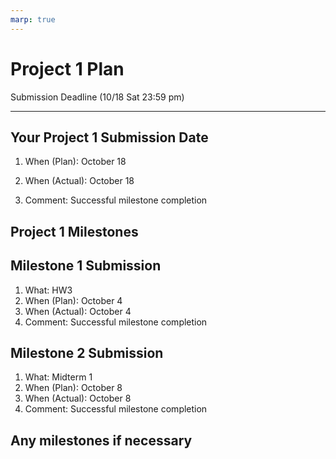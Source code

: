 ```yaml
---
marp: true
---
```


# Project 1 Plan

Submission Deadline (10/18 Sat 23:59 pm)

---

## Your Project 1 Submission Date

1. When (Plan): October 18
2. When (Actual): October 18

3. Comment: Successful milestone completion

## Project 1 Milestones

## Milestone 1 Submission

1. What: HW3
2. When (Plan): October 4
3. When (Actual): October 4
4. Comment: Successful milestone completion

## Milestone 2 Submission

1. What: Midterm 1
2. When (Plan): October 8
3. When (Actual): October 8
4. Comment: Successful milestone completion

## Any milestones if necessary
